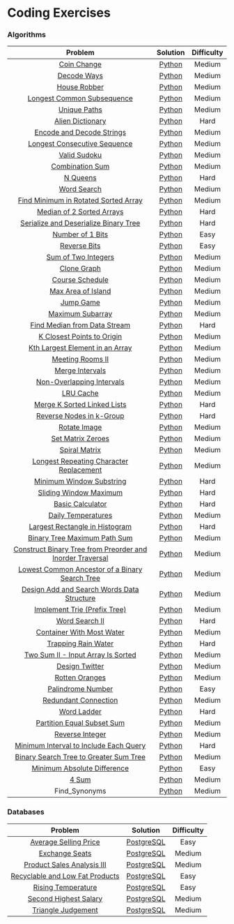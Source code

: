 Coding Exercises
========

### Algorithms

| Problem | Solution | Difficulty |
| :-----: | :--------: | :----------: |
|[Coin Change](https://leetcode.com/problems/coin-change) | [Python](./Algorithms/Python/1D_Dynamic_Programming/Coin_Change.py)|Medium|
|[Decode Ways](https://leetcode.com/problems/decode-ways/description/) | [Python](./Algorithms/Python/1D_Dynamic_Programming/Decode_Ways.py)|Medium|
|[House Robber](https://leetcode.com/problems/house-robber/description/) | [Python](./Algorithms/Python/1D_Dynamic_Programming/House_Robber.py)|Medium|
|[Longest Common Subsequence](https://leetcode.com/problems/longest-common-subsequence/description/) | [Python](./Algorithms/Python/2D_Dynamic_Programming/Longest_Common_Subsequence.py)|Medium|
|[Unique Paths](https://leetcode.com/problems/unique-paths/) | [Python](./Algorithms/Python/2D_Dynamic_Programming/Unique_Paths.py)|Medium|
|[Alien Dictionary](https://leetcode.com/problems/alien-dictionary/) | [Python](./Algorithms/Python/Advanced_Graphs/Alien_Dictionary.py)|Hard|
|[Encode and Decode Strings](https://leetcode.com/problems/encode-and-decode-strings) | [Python](./Algorithms/Python/Arrays_and_Hashing/Encode_and_Decode_Strings.py)|Medium|
|[Longest Consecutive Sequence](https://leetcode.com/problems/longest-consecutive-sequence/) | [Python](./Algorithms/Python/Arrays_and_Hashing/Longest_Consecutive_Sequence.py)|Medium|
|[Valid Sudoku](https://leetcode.com/problems/valid-sudoku/) | [Python](./Algorithms/Python/Arrays_and_Hashing/Valid_Sudoku.py)|Medium|
|[Combination Sum](https://leetcode.com/problems/combination-sum/description/) | [Python](./Algorithms/Python/Backtracking/Combination_Sum.py)|Medium|
|[N Queens](https://leetcode.com/problems/n-queens/) | [Python](./Algorithms/Python/Backtracking/N_Queens.py)|Hard|
|[Word Search](https://leetcode.com/problems/word-search/) | [Python](./Algorithms/Python/Backtracking/Word_Search.py)|Medium|
|[Find Minimum in Rotated Sorted Array](https://leetcode.com/problems/find-minimum-in-rotated-sorted-array) | [Python](./Algorithms/Python/Binary_Search/Find_Minimum_in_Rotated_Sorted_Array.py)|Medium|
|[Median of 2 Sorted Arrays](https://leetcode.com/problems/median-of-two-sorted-arrays/) | [Python](./Algorithms/Python/Binary_Search/Median_of_Two_Sorted_Arrays.py)|Hard|
|[Serialize and Deserialize Binary Tree](https://leetcode.com/problems/serialize-and-deserialize-binary-tree/description/) | [Python](./Algorithms/Python/Binary_Search/Serialize_and_Deserialize_Binary_Tree.py)|Hard|
|[Number of 1 Bits](https://leetcode.com/problems/number-of-1-bits/description/) | [Python](./Algorithms/Python/Bit_Manipulation/Number_of_1_Bits.py)|Easy|
|[Reverse Bits](https://leetcode.com/problems/reverse-bits/) | [Python](./Algorithms/Python/Bit_Manipulation/Reverse_Bits.py)|Easy|
|[Sum of Two Integers](https://leetcode.com/problems/sum-of-two-integers/description/) | [Python](./Algorithms/Python/Bit_Manipulation/Sum_of_Two_Integers.py)|Medium|
|[Clone Graph](https://leetcode.com/problems/clone-graph/description/) | [Python](./Algorithms/Python/Graphs/Clone_Graph.py)|Medium|
|[Course Schedule](https://leetcode.com/problems/course-schedule/) | [Python](./Algorithms/Python/Graphs/Course_Schedule.py)|Medium|
|[Max Area of Island](https://leetcode.com/problems/max-area-of-island/description/) | [Python](./Algorithms/Python/Graphs/Max_Area_of_Island.py)|Medium|
|[Jump Game](https://leetcode.com/problems/jump-game/) | [Python](./Algorithms/Python/Greedy/Jump_Game.py)|Medium|
|[Maximum Subarray](https://leetcode.com/problems/maximum-subarray/) | [Python](./Algorithms/Python/Greedy/Maximum_Subarray.py)|Medium|
|[Find Median from Data Stream](https://leetcode.com/problems/find-median-from-data-stream/description/) | [Python](./Algorithms/Python/Heaps/Find_Median_From_Data_Stream.py)|Hard|
|[K Closest Points to Origin](https://leetcode.com/problems/k-closest-points-to-origin/) | [Python](./Algorithms/Python/Heaps/K_Closest_Points_to_Origin.py)|Medium|
|[Kth Largest Element in an Array](https://leetcode.com/problems/kth-largest-element-in-an-array/description/) | [Python](./Algorithms/Python/Heaps/Kth_Largest_Element_in_an_Array.py)|Medium|
|[Meeting Rooms II](https://leetcode.com/problems/meeting-rooms-ii/) | [Python](./Algorithms/Python/Intervals/Meeting_Rooms_II.py)|Medium|
|[Merge Intervals](https://leetcode.com/problems/merge-intervals/description/) | [Python](./Algorithms/Python/Intervals/Merge_Intervals.py)|Medium|
|[Non-Overlapping Intervals](https://leetcode.com/problems/non-overlapping-intervals/description/) | [Python](./Algorithms/Python/Intervals/Non_Overlapping_Intervals.py)|Medium|
|[LRU Cache](https://leetcode.com/problems/lru-cache/) | [Python](./Algorithms/Python/Linked_Lists/LRU_Cache.py)|Medium|
|[Merge K Sorted Linked Lists](https://leetcode.com/problems/merge-k-sorted-lists/) | [Python](./Algorithms/Python/Linked_Lists/Merge_K_Sorted_Lists.py)|Hard|
|[Reverse Nodes in k-Group](https://leetcode.com/problems/reverse-nodes-in-k-group/description/) | [Python](./Algorithms/Python/Linked_Lists/Reverse_Nodes_in_K_Group.py)|Hard|
|[Rotate Image](https://leetcode.com/problems/rotate-image/description/) | [Python](./Algorithms/Python/Math_and_Geometry/Rotate_Image.py)|Medium|
|[Set Matrix Zeroes](https://leetcode.com/problems/set-matrix-zeroes/) | [Python](./Algorithms/Python/Math_and_Geometry/Set_Matrix_Zeros.py)|Medium|
|[Spiral Matrix](https://leetcode.com/problems/spiral-matrix/description/) | [Python](./Algorithms/Python/Math_and_Geometry/Spiral_Matrix.py)|Medium|
|[Longest Repeating Character Replacement](https://leetcode.com/problems/longest-repeating-character-replacement/) | [Python](./Algorithms/Python/Sliding_Window/Longest_Repeating_Character_Replacement.py)|Medium|
|[Minimum Window Substring](https://leetcode.com/problems/minimum-window-substring/) | [Python](./Algorithms/Python/Sliding_Window/Minimum_Window_Substring.py)|Hard|
|[Sliding Window Maximum](https://leetcode.com/problems/sliding-window-maximum/) | [Python](./Algorithms/Python/Sliding_Window/Sliding_Window_Maximum.py)|Hard|
|[Basic Calculator](https://leetcode.com/problems/basic-calculator/) | [Python](./Algorithms/Python/Stack/Basic_Calculator.py)|Hard|
|[Daily Temperatures](https://leetcode.com/problems/daily-temperatures/) | [Python](./Algorithms/Python/Stack/Daily_Temperatures.py)|Medium|
|[Largest Rectangle in Histogram](https://leetcode.com/problems/largest-rectangle-in-histogram/) | [Python](./Algorithms/Python/Stack/Largest_Rectangle_in_Histogram.py)|Hard|
|[Binary Tree Maximum Path Sum](https://leetcode.com/problems/binary-tree-maximum-path-sum/) | [Python](./Algorithms/Python/Trees/Binary_Tree_Maximum_Path_Sum.py)|Medium|
|[Construct Binary Tree from Preorder and Inorder Traversal](https://leetcode.com/problems/construct-binary-tree-from-preorder-and-inorder-traversal/description/) | [Python](./Algorithms/Python/Trees/Construct_Binary_Tree_from_Preorder_and_Inorder_Traversal.py)|Medium|
|[Lowest Common Ancestor of a Binary Search Tree](https://leetcode.com/problems/lowest-common-ancestor-of-a-binary-search-tree/) | [Python](./Algorithms/Python/Trees/Lowest_Common_Ancestor_of_a_Binary_Search_Tree.py)|Medium|
|[Design Add and Search Words Data Structure](https://leetcode.com/problems/design-add-and-search-words-data-structure/description/) | [Python](./Algorithms/Python/Tries/Design_Add_and_Search_Words_Data_Structure.py)|Medium|
|[Implement Trie (Prefix Tree)](https://leetcode.com/problems/implement-trie-prefix-tree/description/) | [Python](./Algorithms/Python/Tries/Implement_Trie.py)|Medium|
|[Word Search II](https://leetcode.com/problems/word-search-ii/) | [Python](./Algorithms/Python/Tries/Word_Search_II.py)|Hard|
|[Container With Most Water](https://leetcode.com/problems/container-with-most-water/) | [Python](./Algorithms/Python/Two_Pointers/Container_With_Most_Water.py)|Medium|
|[Trapping Rain Water](https://leetcode.com/problems/trapping-rain-water/) | [Python](./Algorithms/Python/Two_Pointers/Trapping_Rain_Water.py)|Hard|
|[Two Sum II - Input Array Is Sorted](https://leetcode.com/problems/two-sum-ii-input-array-is-sorted/) | [Python](./Algorithms/Python/Two_Pointers/Two_Sum_II.py)|Medium|
|[Design Twitter](https://leetcode.com/problems/design-twitter/) | [Python](./Algorithms/Python/Heaps/Design_Twitter.py)|Medium|
|[Rotten Oranges](https://leetcode.com/problems/rotting-oranges/) | [Python](./Algorithms/Python/Graphs/Rotten_Oranges.py)|Medium|
|[Palindrome Number](https://leetcode.com/problems/palindrome-number/) | [Python](./Algorithms/Python/Math_and_Geometry/Palindrome_Number.py)|Easy|
|[Redundant Connection](https://leetcode.com/problems/redundant-connection/) | [Python](./Algorithms/Python/Graphs/Redundant_Connection.py)|Medium|
|[Word Ladder](https://leetcode.com/problems/word-ladder/) | [Python](./Algorithms/Python/Graphs/Word_Ladder.py)|Hard|
|[Partition Equal Subset Sum](https://leetcode.com/problems/partition-equal-subset-sum) | [Python](./Algorithms/Python/1D_Dynamic_Programming/Partition_Equal_Subset_Sum.py)|Medium|
|[Reverse Integer](https://leetcode.com/problems/reverse-integer/description/) | [Python](./Algorithms/Python/Bit_Manipulation/Reverse_Integer.py)|Medium|
|[Minimum Interval to Include Each Query](https://leetcode.com/problems/minimum-interval-to-include-each-query/) | [Python](./Algorithms/Python/Intervals/Minimum_Interval_to_Include_Each_Query.py)|Hard|
|[Binary Search Tree to Greater Sum Tree](https://leetcode.com/problems/binary-search-tree-to-greater-sum-tree/) | [Python](./Algorithms/Python/Trees/Binary_Search_Tree_to_Greater_Sum_Tree.py)|Medium|
|[Minimum Absolute Difference](https://leetcode.com/problems/minimum-absolute-difference/description/) | [Python](./Algorithms/Python/Arrays_and_Hashing/Minimum_Absolute_Difference.py)|Easy|
|[4 Sum](https://leetcode.com/problems/4sum/) | [Python](./Algorithms/Python/Two_Pointers/4_Sum.py)|Medium|
|Find_Synonyms | [Python](./Algorithms/Python/Graphs/Find_Synonyms.py)|Medium|

### Databases    

| Problem | Solution | Difficulty |
| :-----: | :--------: | :----------: |
|[Average Selling Price](https://leetcode.com/problems/average-selling-price/description/)|[PostgreSQL](./Databases/PostgreSQL/Average_Selling_Price.sql)|Easy|
|[Exchange Seats](https://leetcode.com/problems/exchange-seats/description/)|[PostgreSQL](./Databases/PostgreSQL/Exchange_Seats.sql)|Medium|
|[Product Sales Analysis III](https://leetcode.com/problems/product-sales-analysis-iii/description/)|[PostgreSQL](./Databases/PostgreSQL/Product_Sales_Analysis_III.sql)|Medium|
|[Recyclable and Low Fat Products](https://leetcode.com/problems/recyclable-and-low-fat-products/description/)|[PostgreSQL](./Databases/PostgreSQL/Recyclable_and_Low_Fat_Products.sql)|Easy|
|[Rising Temperature](https://leetcode.com/problems/rising-temperature/description/)|[PostgreSQL](./Databases/PostgreSQL/Rising_Temperature.sql)|Easy|
|[Second Highest Salary](https://leetcode.com/problems/second-highest-salary/description/)|[PostgreSQL](./Databases/PostgreSQL/Second_Highest_Salary.sql)|Medium|
|[Triangle Judgement](https://leetcode.com/problems/triangle-judgement/description/)|[PostgreSQL](./Databases/PostgreSQL/Triangle_Judgement.sql)|Medium|
